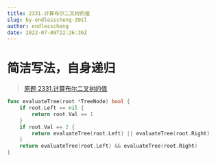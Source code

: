 ```yaml
---
title: 2331.计算布尔二叉树的值
slug: by-endlesscheng-391l
author: endlesscheng
date: 2022-07-09T22:26:36Z
---
```

# 简洁写法，自身递归
 
> [原题 2331.计算布尔二叉树的值](https://leetcode.cn/problems/evaluate-boolean-binary-tree)
```go
func evaluateTree(root *TreeNode) bool {
	if root.Left == nil {
		return root.Val == 1
	}
	if root.Val == 2 {
		return evaluateTree(root.Left) || evaluateTree(root.Right)
	}
	return evaluateTree(root.Left) && evaluateTree(root.Right)
}
``` 
